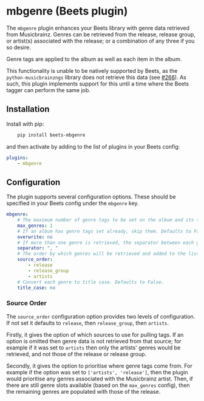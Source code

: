 # mbgenre (Beets plugin)

The `mbgenre` plugin enhances your Beets library with genre data retrieved from Musicbrainz. Genres can be retrieved from the release, release group, or artist(s) associated with the release; or a combination of any three if you so desire.

Genre tags are applied to the album as well as each item in the album.

This functionality is unable to be natively supported by Beets, as the `python-musicbrainzngs` library does not retrieve this data (see [#266](https://github.com/alastair/python-musicbrainzngs/pull/266)). As such, this plugin implements support for this until a time where the Beets tagger can perform the same job.

## Installation

Install with pip:

```bash
    pip install beets-mbgenre
```

and then activate by adding to the list of plugins in your Beets config:

```yml
plugins:
    - mbgenre
```

## Configuration

The plugin supports several configuration options. These should be specified in your Beets config under the `mbgenre` key.

```yaml
mbgenre:
    # The maximum number of genre tags to be set on the album and its tracks. If not set, defaults to 1.
    max_genres: 1
    # If an album has genre tags set already, skip them. Defaults to False if not set.
    overwrite: no
    # If more than one genre is retrieved, the separator between each genre. Defaults to ', ' if not set.
    separator: ", "
    # The order by which genres will be retrieved and added to the list. See "Source Order" below for a more detailed explanation.
    source_order:
        - release
        - release_group
        - artists
    # Convert each genre to title case. Defaults to False.
    title_case: no
```

### Source Order

The `source_order` configuration option provides two levels of configuration. If not set it defaults to `release`, then `release_group`, then `artists`.

Firstly, it gives the option of which sources to use for pulling tags. If an option is omitted then genre data is not retrieved from that source; for example if it was set to `artists` then only the artists' genres would be retrieved, and not those of the release or release group.

Secondly, it gives the option to prioritise where genre tags come from. For example if the option was set to `['artists', 'release']`, then the plugin would prioritise any genres associated with the Musicbrainz artist. Then, if there are still genre slots available (based on the `max_genres` config), then the remaining genres are populated with those of the release.
